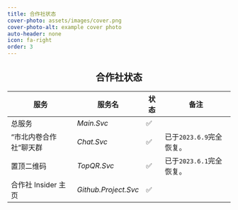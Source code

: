 ```yaml
---
title: 合作社状态
cover-photo: assets/images/cover.png
cover-photo-alt: example cover photo
auto-header: none
icon: fa-right
order: 3
---
```


<header>

## 合作社状态

| 服务 | 服务名 | 状态 | 备注 |
|--|--|--|--|
|总服务|*Main.Svc*|✅|
| “市北内卷合作社”聊天群|*Chat.Svc*|✅|已于`2023.6.9`完全恢复。|
|置顶二维码|*TopQR.Svc*|✅|已于`2023.6.1`完全恢复。|
|合作社 Insider 主页|*Github.Project.Svc*|✅||

</header>